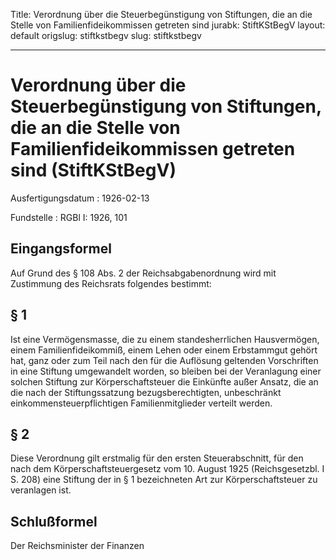 Title: Verordnung über die Steuerbegünstigung von Stiftungen, die an die Stelle von
  Familienfideikommissen getreten sind
jurabk: StiftKStBegV
layout: default
origslug: stiftkstbegv
slug: stiftkstbegv

---

# Verordnung über die Steuerbegünstigung von Stiftungen, die an die Stelle von Familienfideikommissen getreten sind (StiftKStBegV)

Ausfertigungsdatum
:   1926-02-13

Fundstelle
:   RGBl I: 1926, 101



## Eingangsformel

Auf Grund des § 108 Abs. 2 der Reichsabgabenordnung wird mit
Zustimmung des Reichsrats folgendes bestimmt:


## § 1

Ist eine Vermögensmasse, die zu einem standesherrlichen Hausvermögen,
einem Familienfideikommiß, einem Lehen oder einem Erbstammgut gehört
hat, ganz oder zum Teil nach den für die Auflösung geltenden
Vorschriften in eine Stiftung umgewandelt worden, so bleiben bei der
Veranlagung einer solchen Stiftung zur Körperschaftsteuer die
Einkünfte außer Ansatz, die an die nach der Stiftungssatzung
bezugsberechtigten, unbeschränkt einkommensteuerpflichtigen
Familienmitglieder verteilt werden.


## § 2

Diese Verordnung gilt erstmalig für den ersten Steuerabschnitt, für
den nach dem Körperschaftsteuergesetz vom 10. August 1925
(Reichsgesetzbl. I S. 208) eine Stiftung der in § 1 bezeichneten Art
zur Körperschaftsteuer zu veranlagen ist.


## Schlußformel

Der Reichsminister der Finanzen

